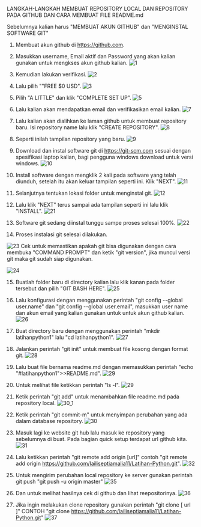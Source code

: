 LANGKAH-LANGKAH MEMBUAT REPOSITORY LOCAL DAN REPOSITORY PADA GITHUB DAN CARA MEMBUAT FILE README.md

Sebelumnya kalian harus "MEMBUAT AKUN GITHUB" dan "MENGINSTAL SOFTWARE GIT"

1. Membuat akun github di https://github.com.
2. Masukkan username, Email aktif dan Password yang akan kalian gunakan untuk mengkses akun github kalian.
![1](https://user-images.githubusercontent.com/56987138/67617109-ea407e00-f809-11e9-8f93-837daa85e8fe.png)

3. Kemudian lakukan verifikasi.
![2](https://user-images.githubusercontent.com/56987138/67615814-f7a23c00-f7fa-11e9-867d-fccc34ab933a.png)

4. Lalu pilih ""FREE $0 USD".
![3](https://user-images.githubusercontent.com/56987138/67616908-d6941800-f807-11e9-843a-7397deb148ae.png)

5. Pilih "A LITTLE" dan klik "COMPLETE SET UP".
![5](https://user-images.githubusercontent.com/56987138/67616942-2e328380-f808-11e9-9e49-d9d6c83c410b.png)

6. Lalu kalian akan mendapatkan email dan verifikasikan email kalian.
![7](https://user-images.githubusercontent.com/56987138/67616953-6e920180-f808-11e9-9de3-195f19b4e3d1.png)

7. Lalu kalian akan dialihkan ke laman github untuk membuat repository baru. Isi repository name lalu klik "CREATE REPOSITORY".
![8](https://user-images.githubusercontent.com/56987138/67617034-4f47a400-f809-11e9-85a5-b89ed93a81e3.png)

8. Seperti inilah tampilan repository yang baru.
![9](https://user-images.githubusercontent.com/56987138/67616976-b6188d80-f808-11e9-9e9a-f68d77b67ffc.png)

9. Download dan instal software git di https://git-scm.com sesuai dengan spesifikasi laptop kalian, bagi pengguna windows download untuk versi windows.
![10](https://user-images.githubusercontent.com/56987138/67617069-97ff5d00-f809-11e9-9f75-3bfa2ba14270.png)

10. Install software dengan mengklik 2 kali pada software yang telah diunduh, setelah itu akan keluar tampilan seperti ini. Klik "NEXT".
![11](https://user-images.githubusercontent.com/56987138/67617142-4c00e800-f80a-11e9-9003-b119f525b426.png)

11. Selanjutnya tentukan lokasi folder untuk menginstal git.
![12](https://user-images.githubusercontent.com/56987138/67617143-4d321500-f80a-11e9-8c05-ccd96996a5cc.png)

12. Lalu klik "NEXT" terus sampai ada tampilan seperti ini lalu klik "INSTALL".
![21](https://user-images.githubusercontent.com/56987138/67617158-810d3a80-f80a-11e9-80ba-3a5b9ae67bfb.png)

13. Software git sedang diinstal tunggu sampe proses selesai 100%.
![22](https://user-images.githubusercontent.com/56987138/67617163-89fe0c00-f80a-11e9-9ce8-aea5407f49db.png)

14. Proses instalasi git selesai dilakukan.

![23](https://user-images.githubusercontent.com/56987138/67617421-2de8b700-f80d-11e9-8426-ce89a529dfa0.png)
   Cek untuk memastikan apakah git bisa digunakan dengan cara membuka "COMMAND PROMPT" dan ketik "git version", jika muncul versi git maka git sudah siap digunakan.

![24](https://user-images.githubusercontent.com/56987138/67617182-be71c800-f80a-11e9-859d-04a5608b3d13.png)

15. Buatlah folder baru di directory kalian lalu klik kanan pada folder tersebut dan pilih "GIT BASH HERE".
![25](https://user-images.githubusercontent.com/56987138/67617366-b31f9c00-f80c-11e9-891a-6ba7f91c40c1.png)

16. Lalu konfigurasi dengan menggunakan perintah "git config --global user.name" dan "git config --global user.email", masukkan user name dan akun email yang kalian gunakan untuk untuk akun github kalian.
![26](https://user-images.githubusercontent.com/56987138/67617423-393be280-f80d-11e9-8b44-09eb4db9b52e.png)

17. Buat directory baru dengan menggunakan perintah "mkdir latihanpython1" lalu "cd latihanpython1".
![27](https://user-images.githubusercontent.com/56987138/67617424-3a6d0f80-f80d-11e9-9b2a-178cc264cd99.png)

18. Jalankan perintah "git init" untuk membuat file kosong dengan format git.
![28](https://user-images.githubusercontent.com/56987138/67617425-3b9e3c80-f80d-11e9-98b2-4008c5d1c1ae.png)

19. Lalu buat file bernama readme.md dengan memasukkan perintah "echo "#latihanpython1">>README.md".
![29](https://user-images.githubusercontent.com/56987138/67617427-3c36d300-f80d-11e9-8a1d-7c9b33ea9c18.png)

20. Untuk melihat file ketikkan perintah  "ls -l".
![29](https://user-images.githubusercontent.com/56987138/67617427-3c36d300-f80d-11e9-8a1d-7c9b33ea9c18.png)


20. Ketik perintah "git add" untuk menambahkan file readme.md pada repository local.
![30_1](https://user-images.githubusercontent.com/56987138/67620512-1839b880-f832-11e9-819a-79fec5c5d5ce.png)

21. Ketik perintah "git commit-m" untuk menyimpan perubahan yang ada dalam database repository.
![30](https://user-images.githubusercontent.com/56987138/67620544-415a4900-f832-11e9-9322-cbfd2b88b5b5.png)

22. Masuk lagi ke website git hub lalu masuk ke repository yang sebelumnya di buat. Pada bagian quick setup terdapat url github kita.
![31](https://user-images.githubusercontent.com/56987138/67620578-a877fd80-f832-11e9-9562-9ea92753431f.png)

23. Lalu ketikkan perintah "git remote add origin [url]" contoh "git remote add origin https://github.com/lailiseptiamalia11/Latihan-Python.git".
![32](https://user-images.githubusercontent.com/56987138/67620764-7bc4e580-f834-11e9-8539-5787dcd2a637.png)

24. Untuk mengirim perubahan local repository ke server gunakan perintah git push "git push -u origin master" 
![35](https://user-images.githubusercontent.com/56987138/67620763-7b2c4f00-f834-11e9-9e90-02564e8f962b.png)

25. Dan untuk melihat hasilnya cek di github dan lihat reepositorinya.
![36](https://user-images.githubusercontent.com/56987138/67620762-7b2c4f00-f834-11e9-898e-39d2e395cd8a.png)

26. Jika ingin melakukan clone repository gunakan perintah "git clone [ url ]" CONTOH "git clone https://github.com/lailiseptiamalia11/Latihan-Python.git" 
![37](https://user-images.githubusercontent.com/56987138/67620816-19201980-f835-11e9-9121-6804cc4bdd42.png)
